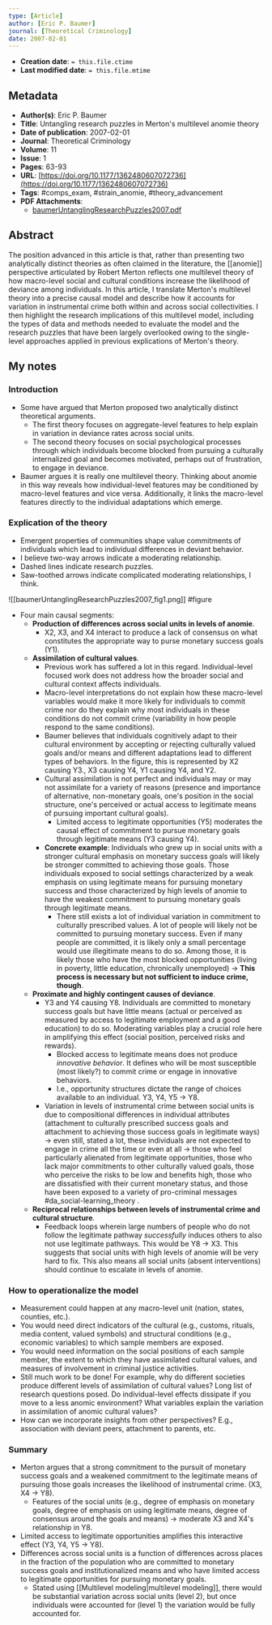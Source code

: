 ```yaml
---
type: [Article]
author: [Eric P. Baumer]
journal: [Theoretical Criminology]
date: 2007-02-01
---
```


* **Creation date**: `= this.file.ctime`
* **Last modified date**: `= this.file.mtime`

## Metadata

* **Author(s)**: Eric P. Baumer
* **Title**: Untangling research puzzles in Merton's multilevel anomie theory
* **Date of publication**: 2007-02-01
* **Journal**: Theoretical Criminology
* **Volume**: 11
* **Issue**: 1
* **Pages**: 63-93
* **URL**: [https://doi.org/10.1177/1362480607072736](https://doi.org/10.1177/1362480607072736)
* **Tags**: #comps_exam, #strain_anomie, #theory_advancement
* **PDF Attachments**:
  * [baumerUntanglingResearchPuzzles2007.pdf](zotero://open-pdf/library/items/NTYZYCR3)

## Abstract

The position advanced in this article is that, rather than presenting two analytically distinct theories as often claimed in the literature, the [[anomie]] perspective articulated by Robert Merton reflects one multilevel theory of how macro-level social and cultural conditions increase the likelihood of deviance among individuals. In this article, I translate Merton's multilevel theory into a precise causal model and describe how it accounts for variation in instrumental crime both within and across social collectivities. I then highlight the research implications of this multilevel model, including the types of data and methods needed to evaluate the model and the research puzzles that have been largely overlooked owing to the single-level approaches applied in previous explications of Merton's theory.

## My notes

### Introduction

* Some have argued that Merton proposed two analytically distinct theoretical arguments.
	* The first theory focuses on aggregate-level features to help explain in variation in deviance rates across social units.
	* The second theory focuses on social psychological processes through which individuals become blocked from pursuing a culturally internalized goal and becomes motivated, perhaps out of frustration, to engage in deviance.
* Baumer argues it is really one multilevel theory. Thinking about anomie in this way reveals how individual-level features may be conditioned by macro-level features and vice versa. Additionally, it links the macro-level features directly to the individual adaptations which emerge.

### Explication of the theory

* Emergent properties of communities shape value commitments of individuals which lead to individual differences in deviant behavior.
* I believe two-way arrows indicate a moderating relationship.
* Dashed lines indicate research puzzles.
* Saw-toothed arrows indicate complicated moderating relationships, I think.

![[baumerUntanglingResearchPuzzles2007_fig1.png]]
#figure 

* Four main causal segments:
	* **Production of differences across social units in levels of anomie**.
		* X2, X3, and X4 interact to produce a lack of consensus on what constitutes the appropriate way to purse monetary success goals (Y1).
	* **Assimilation of cultural values**.
		* Previous work has suffered a lot in this regard. Individual-level focused work does not address how the broader social and cultural context affects individuals.
		* Macro-level interpretations do not explain how these macro-level variables would make it more likely for individuals to commit crime nor do they explain why most individuals in these conditions do not commit crime (variability in how people respond to the same conditions).
		* Baumer believes that individuals cognitively adapt to their cultural environment by accepting or rejecting culturally valued goals and/or means and different adaptations lead to different types of behaviors. In the figure, this is represented by X2 causing Y3., X3 causing Y4, Y1 causing Y4, and Y2.
		* Cultural assimilation is not perfect and individuals may or may not assimilate for a variety of reasons (presence and importance of alternative, non-monetary goals, one's position in the social structure, one's perceived or actual access to legitimate means of pursuing important cultural goals).
			* Limited access to legitimate opportunities (Y5) moderates the causal effect of commitment to pursue monetary goals through legitimate means (Y3 causing Y4).
		* **Concrete example**: Individuals who grew up in social units with a stronger cultural emphasis on monetary success goals will likely be stronger committed to achieving those goals. Those individuals exposed to social settings characterized by a weak emphasis on using legitimate means for pursuing monetary success and those characterized by high levels of anomie to have the weakest commitment to pursuing monetary goals through legitimate means.
			* There still exists a lot of individual variation in commitment to culturally prescribed values. A lot of people will likely not be committed to pursuing monetary success. Even if many people are committed, it is likely only a small percentage would use illegitimate means to do so. Among those, it is likely those who have the most blocked opportunities (living in poverty, little education, chronically unemployed) -> **This process is necessary but not sufficient to induce crime, though**.
	* **Proximate and highly contingent causes of deviance**.
		* Y3 and Y4 causing Y8. Individuals are committed to monetary success goals but have little means (actual or perceived as measured by access to legitimate employment and a good education) to do so. Moderating variables play a crucial role here in amplifying this effect (social position, perceived risks and rewards).
			* Blocked access to legitimate means does not produce *innovative behavior*. It defines who will be most susceptible (most likely?) to commit crime or engage in innovative behaviors.
			* I.e., opportunity structures dictate the range of choices available to an individual. Y3, Y4, Y5 -> Y8.
		* Variation in levels of instrumental crime between social units is due to compositional differences in individual attributes (attachment to culturally prescribed success goals and attachment to achieving those success goals in legitimate ways) -> even still, stated a lot, these individuals are not expected to engage in crime all the time or even at all -> those who feel particularly alienated from legitimate opportunities, those who lack major commitments to other culturally valued goals, those who perceive the risks to be low and benefits high, those who are dissatisfied with their current monetary status, and those have been exposed to a variety of pro-criminal messages #da_social-learning_theory .
	* **Reciprocal relationships between levels of instrumental crime and cultural structure**.
		* Feedback loops wherein large numbers of people who do not follow the legitimate pathway *successfully* induces others to also not use legitimate pathways. This would be Y8 -> X3. This suggests that social units with high levels of anomie will be very hard to fix. This also means all social units (absent interventions) should continue to escalate in levels of anomie.

### How to operationalize the model

* Measurement could happen at any macro-level unit (nation, states, counties, etc.).
* You would need direct indicators of the cultural (e.g., customs, rituals, media content, valued symbols) and structural conditions (e.g., economic variables) to which sample members are exposed.
* You would need information on the social positions of each sample member, the extent to which they have assimilated cultural values, and measures of involvement in criminal justice activities.
* Still much work to be done! For example, why do different societies produce different levels of assimilation of cultural values? Long list of research questions posed. Do individual-level effects dissipate if you move to a less anomic environment? What variables explain the variation in assimilation of anomic cultural values?
* How can we incorporate insights from other perspectives? E.g., association with deviant peers, attachment to parents, etc.

### Summary

* Merton argues that a strong commitment to the pursuit of monetary success goals and a weakened commitment to the legitimate means of pursuing those goals increases the likelihood of instrumental crime. (X3, X4 -> Y8).
	* Features of the social units (e.g., degree of emphasis on monetary goals, degree of emphasis on using legitimate means, degree of consensus around the goals and means) -> moderate X3 and X4's relationship in Y8.
* Limited access to legitimate opportunities amplifies this interactive effect (Y3, Y4, Y5 -> Y8).
* Differences across social units is a function of differences across places in the fraction of the population who are committed to monetary success goals and institutionalized means and who have limited access to legitimate opportunities for pursuing monetary goals.
	* Stated using [[Multilevel modeling|multilevel modeling]], there would be substantial variation across social units (level 2), but once individuals were accounted for (level 1) the variation would be fully accounted for.